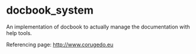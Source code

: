 docbook_system
==============

An implementation of docbook to actually manage the documentation with help tools.

Referencing page: http://www.corugedo.eu
